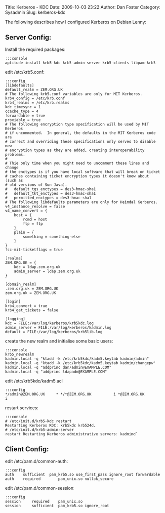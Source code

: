 Title: Kerberos - KDC
Date: 2009-10-03 23:22
Author: Dan Foster
Category: Sysadmin
Slug: kerberos-kdc

The following describes how I configured Kerberos on Debian Lenny:

Server Config:
--------------

Install the required packages:

	:::console
	aptitude install krb5-kdc krb5-admin-server krb5-clients libpam-krb5

edit /etc/krb5.conf:  

	:::config
	[libdefaults]
	default_realm = ZEM.ORG.UK
	# The following krb5.conf variables are only for MIT Kerberos.
	krb4_config = /etc/krb.conf
	krb4_realms = /etc/krb.realms
	kdc_timesync = 1
	ccache_type = 4
	forwardable = true
	proxiable = true
	# The following encryption type specification will be used by MIT Kerberos
	# if uncommented.  In general, the defaults in the MIT Kerberos code are
	# correct and overriding these specifications only serves to disable new
	# encryption types as they are added, creating interoperability problems.
	#
	# Thie only time when you might need to uncomment these lines and change
	# the enctypes is if you have local software that will break on ticket
	# caches containing ticket encryption types it doesn't know about (such as 
	# old versions of Sun Java). 
	#   default_tgs_enctypes = des3-hmac-sha1 
	#   default_tkt_enctypes = des3-hmac-sha1 
	#   permitted_enctypes = des3-hmac-sha1 
	# The following libdefaults parameters are only for Heimdal Kerberos. 
	v4_instance_resolve = false 
	v4_name_convert = { 
		host = { 
			rcmd = host 
			ftp = ftp 
		} 
		plain = { 
			something = something-else 
		} 
	} 
	fcc-mit-ticketflags = true 

	[realms] 
	ZEM.ORG.UK = { 
		kdc = ldap.zem.org.uk 
		admin_server = ldap.zem.org.uk 
	} 

	[domain_realm] 
	.zem.org.uk = ZEM.ORG.UK 
	zem.org.uk = ZEM.ORG.UK 

	[login] 
	krb4_convert = true 
	krb4_get_tickets = false 

	[logging] 
	kdc = FILE:/var/log/kerberos/krb5kdc.log 
	admin_server = FILE:/var/log/kerberos/kadmin.log 
	default = FILE:/var/log/kerberos/krb5lib.log

create the new realm and initialise some basic users:  

	:::console
	krb5_newrealm
	kadmin.local -q "ktadd -k /etc/krb5kdc/kadm5.keytab kadmin/admin" 
	kadmin.local -q "ktadd -k /etc/krb5kdc/kadm5.keytab kadmin/changepw" 
	kadmin.local -q "addprinc dan/admin@EXAMPLE.COM"
	kadmin.local -q "addprinc ldapadm@EXAMPLE.COM"

edit /etc/krb5kdc/kadm5.acl  

	:::config
	*/admin@ZEM.ORG.UK     * */*@ZEM.ORG.UK          i *@ZEM.ORG.UK           i

restart services:  

	:::console
	# /etc/init.d/krb5-kdc restart 
	Restarting Kerberos KDC: krb5kdc krb524d.
	# /etc/init.d/krb5-admin-server
	restart Restarting Kerberos administrative servers: kadmind`

Client Config:
--------------

edit /etc/pam.d/common-auth:  

	:::config
	auth    sufficient  pam_krb5.so use_first_pass ignore_root forwardable
	auth    required        pam_unix.so nullok_secure

edit /etc/pam.d/common-session:  

	:::config
	session		required	pam_unix.so
	session		sufficient	pam_krb5.so ignore_root
